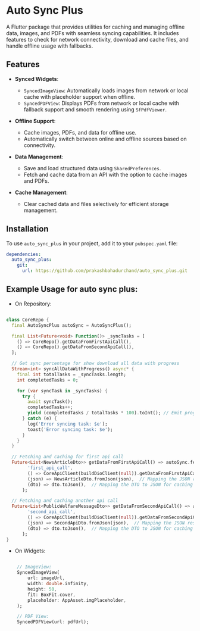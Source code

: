 # Auto Sync Plus

A Flutter package that provides utilities for caching and managing offline data, images, and PDFs with seamless syncing capabilities. It includes features to check for network connectivity, download and cache files, and handle offline usage with fallbacks.

## Features

- **Synced Widgets**:
    - `SyncedImageView`: Automatically loads images from network or local cache with placeholder support when offline.
    - `SyncedPDFView`: Displays PDFs from network or local cache with fallback support and smooth rendering using `SfPdfViewer`.

- **Offline Support**:
    - Cache images, PDFs, and data for offline use.
    - Automatically switch between online and offline sources based on connectivity.

- **Data Management**:
    - Save and load structured data using `SharedPreferences`.
    - Fetch and cache data from an API with the option to cache images and PDFs.

- **Cache Management**:
    - Clear cached data and files selectively for efficient storage management.

## Installation

To use `auto_sync_plus` in your project, add it to your `pubspec.yaml` file:

```yaml
dependencies:
  auto_sync_plus:
    git:
      url: https://github.com/prakashbahadurchand/auto_sync_plus.git
```

## Example Usage for auto sync plus:

- On Repository:

```dart

class CoreRepo {
  final AutoSyncPlus autoSync = AutoSyncPlus();

  final List<Future<void> Function()> _syncTasks = [
    () => CoreRepo().getDataFromFirstApiCall(),
    () => CoreRepo().getDataFromSecondApiCall(),
  ];

  // Get sync percentage for show download all data with progress
  Stream<int> syncAllDataWithProgress() async* {
    final int totalTasks = _syncTasks.length;
    int completedTasks = 0;

    for (var syncTask in _syncTasks) {
      try {
        await syncTask();
        completedTasks++;
        yield (completedTasks / totalTasks * 100).toInt(); // Emit progress as percentage
      } catch (e) {
        log('Error syncing task: $e');
        toast('Error syncing task: $e');
      }
    }
  }

  // Fetching and caching for first api call
  Future<List<NewsArticleDto>> getDataFromFirstApiCall() => autoSync.fetchAndCacheData(
        'first_api_call',
        () => CoreApiClient(buildDioClient(null)).getDataFromFirstApiCall(), // API call to get data
        (json) => NewsArticleDto.fromJson(json),  // Mapping the JSON response to DTO
        (dto) => dto.toJson(),  // Mapping the DTO to JSON for caching
      );

  // Fetching and caching another api call
  Future<List<PublicWelfareMessageDto>> getDataFromSecondApiCall() => autoSync.fetchAndCacheData(
        'second_api_call',
        () => CoreApiClient(buildDioClient(null)).getDataFromSecondApiCall(), // API call to get data
        (json) => SecondApiDto.fromJson(json),  // Mapping the JSON response to DTO
        (dto) => dto.toJson(),  // Mapping the DTO to JSON for caching
      );
}


```

- On Widgets:

```dart

    // ImageView:
    SyncedImageView(
        url: imageUrl,
        width: double.infinity,
        height: 50,
        fit: BoxFit.cover,
        placeholder: AppAsset.imgPlaceholder,
    );

    // PDF View:
    SyncedPDFView(url: pdfUrl);
```